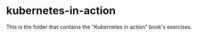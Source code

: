 # kubernetes-in-action
This is the folder that contains the "Kubernetes in action" book's exercises.
